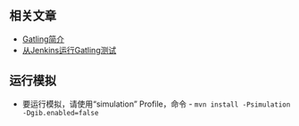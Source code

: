 ## 相关文章

+ [Gatling简介](docs/Gatling简介.md)
+ [从Jenkins运行Gatling测试](docs/从Jenkins运行Gatling测试.md)

## 运行模拟

- 要运行模拟，请使用“simulation” Profile，命令 - `mvn install -Psimulation -Dgib.enabled=false`